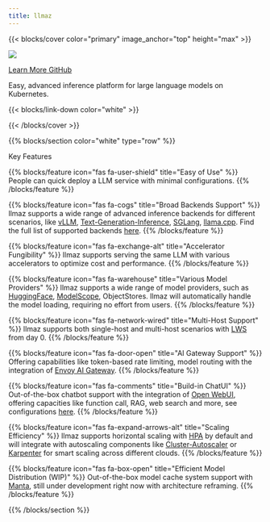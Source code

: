 ```yaml
---
title: llmaz
---
```


{{< blocks/cover color="primary" image_anchor="top" height="max" >}}
<p><img class="w-50 h-auto mb-4" src="/images/logo.png" class="llmaz-logo" /></p>
<a class="btn btn-lg btn-secondary me-3 mb-4" href="/docs/">
  Learn More <i class="fas fa-arrow-alt-circle-right ms-2"></i>
</a>
<a class="btn btn-lg btn-secondary me-3 mb-4" href="https://github.com/InftyAI/llmaz">
  GitHub <i class="fab fa-github ms-2 "></i>
</a>
<p class="lead mt-5 -text-white">Easy, advanced inference platform for large language models on Kubernetes.</p>
{{< blocks/link-down color="white" >}}

{{< /blocks/cover >}}


{{% blocks/section color="white" type="row" %}}

<p class="h1 text-center mb-4">Key Features</p>

{{% blocks/feature icon="fas fa-user-shield" title="Easy of Use" %}}
People can quick deploy a LLM service with minimal configurations.
{{% /blocks/feature %}}

{{% blocks/feature icon="fas fa-cogs" title="Broad Backends Support" %}}
llmaz supports a wide range of advanced inference backends for different scenarios, like <a href="https://github.com/vllm-project/vllm">vLLM</a>, <a href="https://github.com/huggingface/text-generation-inference">Text-Generation-Inference</a>, <a href="https://github.com/sgl-project/sglang">SGLang</a>, <a href="https://github.com/ggerganov/llama.cpp">llama.cpp</a>. Find the full list of supported backends <a href="/InftyAI/llmaz/blob/main/docs/support-backends.md">here</a>.
{{% /blocks/feature %}}

{{% blocks/feature icon="fas fa-exchange-alt" title="Accelerator Fungibility" %}}
llmaz supports serving the same LLM with various accelerators to optimize cost and performance.
{{% /blocks/feature %}}

{{% blocks/feature icon="fas fa-warehouse" title="Various Model Providers" %}}
llmaz supports a wide range of model providers, such as <a href="https://huggingface.co/" rel="nofollow">HuggingFace</a>, <a href="https://www.modelscope.cn" rel="nofollow">ModelScope</a>, ObjectStores. llmaz will automatically handle the model loading, requiring no effort from users.
{{% /blocks/feature %}}

{{% blocks/feature icon="fas fa-network-wired" title="Multi-Host Support" %}}
llmaz supports both single-host and multi-host scenarios with <a href="https://github.com/kubernetes-sigs/lws">LWS</a> from day 0.
{{% /blocks/feature %}}

{{% blocks/feature icon="fas fa-door-open" title="AI Gateway Support" %}}
Offering capabilities like token-based rate limiting, model routing with the integration of <a href="https://aigateway.envoyproxy.io/" rel="nofollow">Envoy AI Gateway</a>.
{{% /blocks/feature %}}

{{% blocks/feature icon="fas fa-comments" title="Build-in ChatUI" %}}
Out-of-the-box chatbot support with the integration of <a href="https://github.com/open-webui/open-webui">Open WebUI</a>, offering capacities like function call, RAG, web search and more, see configurations <a href="/InftyAI/llmaz/blob/main/docs/open-webui.md">here</a>.
{{% /blocks/feature %}}

{{% blocks/feature icon="fas fa-expand-arrows-alt" title="Scaling Efficiency" %}}
llmaz supports horizontal scaling with <a href="/InftyAI/llmaz/blob/main/docs/examples/hpa/README.md">HPA</a> by default and will integrate with autoscaling components like <a href="https://github.com/kubernetes/autoscaler/tree/master/cluster-autoscaler">Cluster-Autoscaler</a> or <a href="https://github.com/kubernetes-sigs/karpenter">Karpenter</a> for smart scaling across different clouds.
{{% /blocks/feature %}}

{{% blocks/feature icon="fas fa-box-open" title="Efficient Model Distribution (WIP)" %}}
Out-of-the-box model cache system support with <a href="https://github.com/InftyAI/Manta">Manta</a>, still under development right now with architecture reframing.
{{% /blocks/feature %}}

{{% /blocks/section %}}
